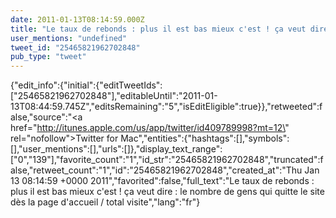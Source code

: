 ```yaml
---
date: 2011-01-13T08:14:59.000Z
title: "Le taux de rebonds : plus il est bas mieux c'est ! ça veut dire : le nombre de gens qui quitte le site dès la page d'accueil / total visite″"
user_mentions: "undefined"
tweet_id: "25465821962702848"
pub_type: "tweet"
---
```

{"edit_info":{"initial":{"editTweetIds":["25465821962702848"],"editableUntil":"2011-01-13T08:44:59.745Z","editsRemaining":"5","isEditEligible":true}},"retweeted":false,"source":"<a href=\"http://itunes.apple.com/us/app/twitter/id409789998?mt=12\" rel=\"nofollow\">Twitter for Mac</a>","entities":{"hashtags":[],"symbols":[],"user_mentions":[],"urls":[]},"display_text_range":["0","139"],"favorite_count":"1","id_str":"25465821962702848","truncated":false,"retweet_count":"1","id":"25465821962702848","created_at":"Thu Jan 13 08:14:59 +0000 2011","favorited":false,"full_text":"Le taux de rebonds : plus il est bas mieux c'est ! ça veut dire : le nombre de gens qui quitte le site dès la page d'accueil / total visite","lang":"fr"}
